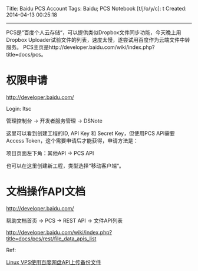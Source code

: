 Title: Baidu PCS Account
Tags: Baidu; PCS
Notebook [t/j/o/y/c]: t
Created: 2014-04-13 00:25:18

------

PCS是“百度个人云存储“，可以提供类似Dropbox文件同步功能，今天晚上用Dropbox Uploader试验文件的列表，速度太慢，遂尝试用百度作为云端文件中转服务。
PCS主页是http://developer.baidu.com/wiki/index.php?title=docs/pcs。

# 权限申请

http://developer.baidu.com/

Login: ltsc

管理控制台 -> 开发者服务管理 -> DSNote

这里可以看到创建工程的ID, API Key 和 Secret Key，但使用PCS API需要Access Token，这个需要申请后才能获得，申请方法是：

项目页面左下角：其他API -> PCS API

也可以在这里创建新工程，类型选择“移动客户端“。

# 文档操作API文档

http://developer.baidu.com/

帮助文档首页 -> PCS -> REST API -> 文件API列表

http://developer.baidu.com/wiki/index.php?title=docs/pcs/rest/file_data_apis_list

Ref:

[Linux VPS使用百度网盘API上传备份文件](http://www.haiyun.me/archives/859.html)
